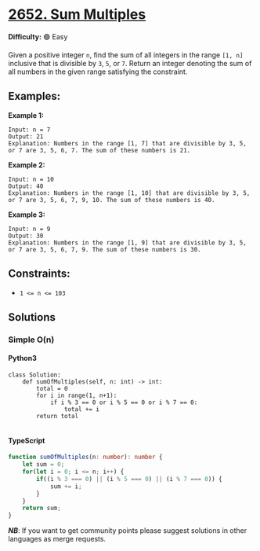 # [2652. Sum Multiples](https://leetcode.com/problems/sum-multiples/description/)

**Difficulty:** :green_circle: Easy

Given a positive integer `n`, find the sum of all integers in the range `[1, n]` inclusive that is divisible by `3`, `5`, or `7`.
Return an integer denoting the sum of all numbers in the given range satisfying the constraint.


## Examples:
 
**Example 1:**
```text
Input: n = 7
Output: 21
Explanation: Numbers in the range [1, 7] that are divisible by 3, 5, or 7 are 3, 5, 6, 7. The sum of these numbers is 21.
```

**Example 2:**
```text
Input: n = 10
Output: 40
Explanation: Numbers in the range [1, 10] that are divisible by 3, 5, or 7 are 3, 5, 6, 7, 9, 10. The sum of these numbers is 40.
```

**Example 3:**
```text
Input: n = 9
Output: 30
Explanation: Numbers in the range [1, 9] that are divisible by 3, 5, or 7 are 3, 5, 6, 7, 9. The sum of these numbers is 30.
```

## Constraints:

- `1 <= n <= 103`


## Solutions

### Simple O(n) 

#### Python3

```python3
class Solution:
    def sumOfMultiples(self, n: int) -> int:
        total = 0
        for i in range(1, n+1):
            if i % 3 == 0 or i % 5 == 0 or i % 7 == 0:
                total += i
        return total
                
```

#### TypeScript

```typescript
function sumOfMultiples(n: number): number {
    let sum = 0;
    for(let i = 0; i <= n; i++) {
        if((i % 3 === 0) || (i % 5 === 0) || (i % 7 === 0)) {
            sum += i;
        }
    }
    return sum;
}
```

***NB***: If you want to get community points please suggest solutions in other languages as merge requests.
